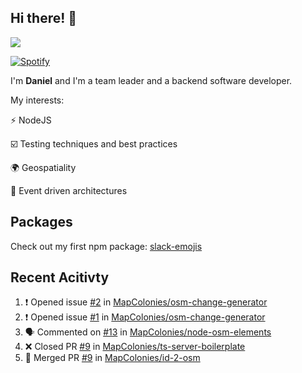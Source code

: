 ## Hi there! 👋

<p>
  <img src="https://github-readme-stats.vercel.app/api?username=syncush&theme=tokyonight">
</p>

[![Spotify](https://novatorem-rust.vercel.app/api/spotify)](https://open.spotify.com/user/syncush)

I'm **Daniel** and I'm a team leader and a backend software developer.

My interests:

⚡ NodeJS

☑️ Testing techniques and best practices

🌍 Geospatiality

🧠 Event driven architectures

## Packages
Check out my first npm package: [slack-emojis](https://www.npmjs.com/package/slack-emojis)

## Recent Acitivty
<!--START_SECTION:activity-->
1. ❗️ Opened issue [#2](https://github.com/MapColonies/osm-change-generator/issues/2) in [MapColonies/osm-change-generator](https://github.com/MapColonies/osm-change-generator)
2. ❗️ Opened issue [#1](https://github.com/MapColonies/osm-change-generator/issues/1) in [MapColonies/osm-change-generator](https://github.com/MapColonies/osm-change-generator)
3. 🗣 Commented on [#13](https://github.com/MapColonies/node-osm-elements/issues/13) in [MapColonies/node-osm-elements](https://github.com/MapColonies/node-osm-elements)
4. ❌ Closed PR [#9](https://github.com/MapColonies/ts-server-boilerplate/pull/9) in [MapColonies/ts-server-boilerplate](https://github.com/MapColonies/ts-server-boilerplate)
5. 🎉 Merged PR [#9](https://github.com/MapColonies/id-2-osm/pull/9) in [MapColonies/id-2-osm](https://github.com/MapColonies/id-2-osm)
<!--END_SECTION:activity-->

